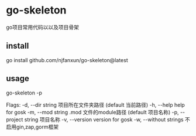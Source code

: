 # go-skeleton

go项目常用代码以以及项目骨架

## install

go install github.com/njfanxun/go-skeleton@latest

## usage

go-skeleton -p <your project name>

Flags:
-d, --dir string        项目所在文件夹路径 (default 当前路径)
-h, --help              help for gosk
-m, --mod string        .mod 文件的module路径 (default 项目名称)
-p, --project string    项目名称
-v, --version           version for gosk
-w, --without strings   不启用gin,zap,gorm框架
